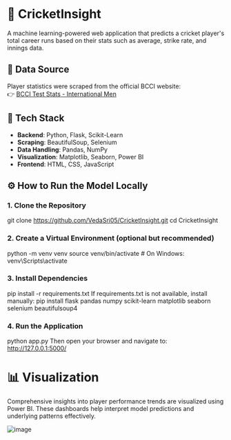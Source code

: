 # 🏏 CricketInsight

A machine learning-powered web application that predicts a cricket player's total career runs based on their stats such as average, strike rate, and innings data.

## 🔗 Data Source
Player statistics were scraped from the official BCCI website:  
👉 [BCCI Test Stats - International Men](https://www.bcci.tv/international/men/stats/test)

## 🧠 Tech Stack

- **Backend**: Python, Flask, Scikit-Learn
- **Scraping**: BeautifulSoup, Selenium
- **Data Handling**: Pandas, NumPy
- **Visualization**: Matplotlib, Seaborn, Power BI
- **Frontend**: HTML, CSS, JavaScript


## ⚙️ How to Run the Model Locally

### 1. Clone the Repository
git clone https://github.com/VedaSri05/CricketInsight.git
cd CricketInsight
### 2. Create a Virtual Environment (optional but recommended)
python -m venv venv
source venv/bin/activate  # On Windows: venv\Scripts\activate
### 3. Install Dependencies
pip install -r requirements.txt
If requirements.txt is not available, install manually:
pip install flask pandas numpy scikit-learn matplotlib seaborn selenium beautifulsoup4
### 4. Run the Application
python app.py
Then open your browser and navigate to:
http://127.0.0.1:5000/

# 📊 Visualization
Comprehensive insights into player performance trends are visualized using Power BI. These dashboards help interpret model predictions and underlying patterns effectively.

![image](https://github.com/user-attachments/assets/efd7ccd6-c1f9-498b-bb2a-69fa9dd21b4d)

